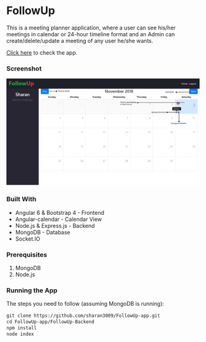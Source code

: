 # FollowUp

This is a meeting planner application, where a user can see his/her meetings in calendar or 24-hour timeline format and an Admin can create/delete/update a meeting of any user he/she wants.

[Click here](http://planner.sharansingh.xyz) to check the app.

### Screenshot

![](screenshots/home.png)

### Built With
* Angular 6 & Bootstrap 4 - Frontend
* Angular-calendar - Calendar View
* Node.js & Express.js - Backend
* MongoDB - Database
* Socket.IO

### Prerequisites
1. MongoDB
2. Node.js

### Running the App

The steps you need to follow (assuming MongoDB is running):

```shell
git clone https://github.com/sharan3009/FollowUp-app.git
cd FollowUp-app/FollowUp-Backend
npm install
node index
```